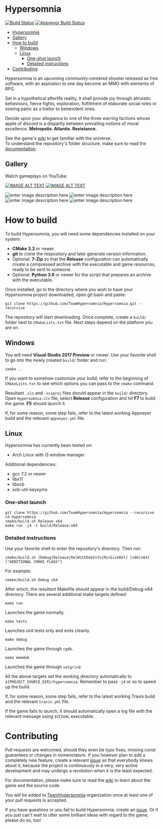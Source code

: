 # Hypersomnia

[![Build Status](https://travis-ci.org/TeamHypersomnia/Hypersomnia.svg?branch=master)](https://travis-ci.org/TeamHypersomnia/Hypersomnia)
[![Appveyor Build Status](https://ci.appveyor.com/api/projects/status/5aatwxv8hceaop56?svg=true)](https://ci.appveyor.com/project/geneotech/Hypersomnia)

- [Hypersomnia](#hypersomnia)
- [Gallery](#gallery)
- [How to build](#how-to-build)
  - [Windows](#windows)
  - [Linux](#linux)
    - [One-shot launch](#one-shot-launch)
    - [Detailed instructions](#detailed-instructions)
- [Contributing](#contributing)

Hypersomnia is an upcoming community-centered shooter released as free software,
with an aspiration to one day become an MMO with elements of RPG.

Set in a hypothetical afterlife reality, it shall provide joy through altruistic behaviours, fierce fights, exploration, fulfillment of elaborate social roles or sowing panic as a traitor to benevolent ones.

Decide upon your allegiance to one of the three warring factions whose apple of discord is a disparity between prevailing notions of moral excellence.
**Metropolis. Atlantis. Resistance.**

See the game's [wiki](http://wiki.hypersomnia.pl) to get familiar with the universe.  
To understand the repository's folder structure, make sure to read the [documentation](http://wiki.hypersomnia.pl/docs).

## Gallery

Watch gameplays on YouTube:

[![IMAGE ALT TEXT](http://img.youtube.com/vi/f0cHnds9UuU/0.jpg)](http://www.youtube.com/watch?v=f0cHnds9UuU "Video Title")
[![IMAGE ALT TEXT](http://img.youtube.com/vi/XsSKj6hJH0w/0.jpg)](http://www.youtube.com/watch?v=XsSKj6hJH0w "Video Title")

![enter image description here][1]
![enter image description here][8]
![enter image description here][3]
![enter image description here][4]

  [1]: http://hypersomnia.pl/pics/summary.png
  [8]: https://gifyu.com/images/16.main_menu_reup.png
  [3]: http://gifyu.com/images/23.light.png
  [4]: http://gifyu.com/images/30.smoke.png

# How to build
To build Hypersomnia, you will need some dependencies installed on your system:
 - **CMake 3.2** or newer.
 - **git** to clone the respository and later generate version information.
 - Optional: **7-Zip** so that the **Release** configuration can automatically create a compressed archive with the executable and game resources, ready to be sent to someone. 
 - Optional: **Python 3.6** or newer for the script that prepares an archive with the executable.

Once installed, go to the directory where you wish to have your Hypersomnia project downloaded,
open git bash and paste:

```
git clone https://github.com/TeamHypersomnia/Hypersomnia.git --recursive
```

The repository will start downloading. Once complete, create a ```build/``` folder next to ```CMakeLists.txt``` file. 
Next steps depend on the platform you are on.

## Windows

You will need **Visual Studio 2017 Preview** or newer.
Use your favorite shell to go into the newly created ```build/``` folder and run:

```
cmake ..
```

If you want to somehow customize your build, refer to the beginning of ```CMakeLists.txt``` to see which options you can pass to the ```cmake``` command.

Resultant ```.sln``` and ```.vcxproj``` files should appear in the ```build/``` directory.
Open ```Hypersomnia.sln``` file, select **Release** configuration and hit **F7** to build the game.
**F5** should launch it.

If, for some reason, some step fails, refer to the latest working Appveyor build and the relevant ```appveyor.yml``` file.

## Linux

Hypersomnia has currently been tested on:
- Arch Linux with i3 window manager 

Additional dependencies:
- gcc 7.2 or newer
- libx11
- libxcb
- xcb-util-keysyms

### One-shot launch

```
git clone https://github.com/TeamHypersomnia/Hypersomnia --recursive
cd Hypersomnia
cmake/build.sh Release x64
make run -j4 -C build/Release-x64
```

### Detailed instructions
 
Use your favorite shell to enter the repository's directory.
Then run:

```
cmake/build.sh [Debug|Release|RelWithDebInfo|MinSizeRel] [x86|x64] ["ADDITIONAL CMAKE FLAGS"]
```
For example:

```
cmake/build.sh Debug x64
```
After which, the resultant Makefile should appear in the build/Debug-x64 directory.
There are several additional make targets defined:

```
make run
```
Launches the game normally.

```
make tests
```
Launches unit tests only and exits cleanly.

```
make debug
```
Launches the game through ```cgdb```.

```
make memdeb
```
Launches the game through ```valgrind```.

All the above targets set the working directory automatically to ```${PROJECT_SOURCE_DIR}/hypersomnia```.
Remember to pass ``-j4`` or so to speed up the build.

If, for some reason, some step fails, refer to the latest working Travis build and the relevant ```travis.yml``` file.

If the game fails to launch, it should automatically open a log file with the relevant message using ```$VISUAL``` executable.

# Contributing

Pull requests are welcomed, should they even be typo fixes, missing const guarantees or changes in nomenclature.
If you however plan to add a completely new feature, create a relevant [issue](https://github.com/TeamHypersomnia/Hypersomnia/issues) so that everybody knows about it,
because the project is continuously in a very, very active development and may undergo a revolution when it is the least expected.

For documentation, please make sure to read the [wiki](http://wiki.hypersomnia.pl) to learn about the game and the source code.

You will be added to [TeamHypersomnia](https://github.com/TeamHypersomnia) organization once at least one of your pull requests is accepted.

If you have questions or you fail to build Hypersomnia, create an [issue](https://github.com/TeamHypersomnia/Hypersomnia/issues).
Or if you just can't wait to utter some brilliant ideas with regard to the game, please do so, too!
